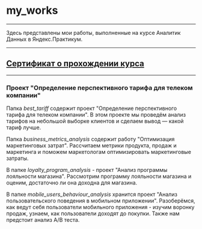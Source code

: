 # my_works  
---------------------------------------------------------------------------------------
  
Здесь представлены мои работы, выполненные на курсе Аналитик Данных в Яндекс.Практикум.  

---------------------------------------------------------------------------------------  
  
##  [Сертификат о прохождении курса ](https://yadi.sk/i/KYJrSOt25zMlLA "Сертификат")  
---------------------------------------------------------------------------------------
### Проект "Определение перспективного тарифа для телеком компании"  
  

Папка *best_tariff* содержит проект "Определение перспективного тарифа для телеком компании". В этом проекте мы проведём анализ тарифов на небольшой выборке клиентов и сделаем вывод — какой тариф лучше.  
  
Папка *business_metrics_analysis* содержит работу "Оптимизация маркетинговых затрат". Рассчитаем метрики продукта, продаж и маркетинга и поможем маркетологам оптимизировать маркетинговые затраты.  
  
В папке *loyalty_program_analysis* - проект "Анализ программы лояльности магазина". Рассмотрим программу лояльности магазина и оценим, достаточно ли она доходна для магазина.  
  
В папке *mobile_users_behaviour_analysis* хранится проект "Анализ пользовательского поведения в мобильном приложении". Разоберёмся, как ведут себя пользователи мобильного приложения - изучим воронку продаж, узнаем, как пользователи доходят до покупки. Также нам предстоит анализ А/В теста.
